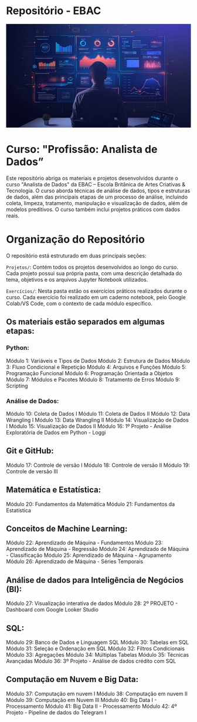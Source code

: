 # Repositório - EBAC

<p align="center">
  <img src="Analyst Dashboard Interface.jpeg" alt="Banner">
</p>

# Curso: "Profissão: Analista de Dados”

Este repositório abriga os materiais e projetos desenvolvidos durante o curso "Analista de Dados" da EBAC – Escola Britânica de Artes Criativas & Tecnologia. O curso aborda técnicas de análise de dados, tipos e estruturas de dados, além das principais etapas de um processo de análise, incluindo coleta, limpeza, tratamento, manipulação e visualização de dados, além de modelos preditivos. O curso também inclui projetos práticos com dados reais.

# Organização do Repositório

O repositório está estruturado em duas principais seções:

```Projetos/```: Contém todos os projetos desenvolvidos ao longo do curso. Cada projeto possui sua própria pasta, com uma descrição detalhada do tema, objetivos e os arquivos Jupyter Notebook utilizados.

```Exercícios/```: Nesta pasta estão os exercícios práticos realizados durante o curso. Cada exercício foi realizado em um caderno notebook, pelo Google Colab/VS Code, com o contexto de cada módulo específico.

## Os materiais estão separados em algumas etapas:

### Python:

Módulo 1: Variáveis e Tipos de Dados
Módulo 2: Estrutura de Dados
Módulo 3: Fluxo Condicional e Repetição
Módulo 4: Arquivos e Funções
Módulo 5: Programação Funcional
Módulo 6: Programação Orientada a Objetos
Módulo 7: Módulos e Pacotes
Módulo 8: Tratamento de Erros
Módulo 9: Scripting

### Análise de Dados:

Módulo 10: Coleta de Dados I
Módulo 11: Coleta de Dados II
Módulo 12: Data Wrangling I 
Módulo 13: Data Wrangling II 
Módulo 14: Visualização de Dados I
Módulo 15: Visualização de Dados II
Módulo 16: 1º Projeto - Análise Exploratória de Dados em Python - Loggi 

## Git e GitHub:

Módulo 17: Controle de versão I
Módulo 18: Controle de versão II
Módulo 19: Controle de versão III

## Matemática e Estatística:

Módulo 20: Fundamentos da Matemática
Módulo 21: Fundamentos da Estatística

## Conceitos de Machine Learning:

Módulo 22: Aprendizado de Máquina - Fundamentos
Módulo 23: Aprendizado de Máquina - Regressão
Módulo 24: Aprendizado de Máquina - Classificação
Módulo 25: Aprendizado de Máquina - Agrupamento
Módulo 26: Aprendizado de Máquina - Séries Temporais

## Análise de dados para Inteligência de Negócios (BI):

Módulo 27: Visualização interativa de dados
Módulo 28: 2º PROJETO - Dashboard com Google Looker Studio

## SQL:

Módulo 29: Banco de Dados e Linguagem SQL
Módulo 30: Tabelas em SQL
Módulo 31: Seleção e Ordenação em SQL
Módulo 32: Filtros Condicionais
Módulo 33: Agregações
Módulo 34: Múltiplas Tabelas
Módulo 35: Técnicas Avançadas
Módulo 36: 3º Projeto - Análise de dados crédito com SQL

## Computação em Nuvem e Big Data:

Módulo 37: Computação em nuvem I
Módulo 38: Computação em nuvem II
Módulo 39: Computação em Nuvem III
Módulo 40: Big Data I - Processamento
Módulo 41: Big Data II - Processamento
Módulo 42: 4º Projeto - Pipeline de dados do Telegram I
